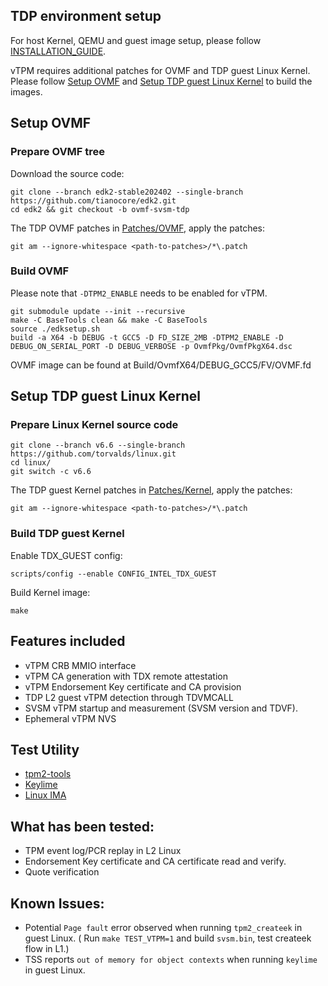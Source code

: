 ## TDP environment setup

For host Kernel, QEMU and guest image setup, please follow [INSTALLATION_GUIDE](https://github.com/intel-staging/td-partitioning-svsm/blob/svsm-tdp-patches/INSTALLATION_GUIDE.md).

vTPM requires additional patches for OVMF and TDP guest Linux Kernel. Please follow [Setup OVMF](#Setup-OVMF) and [Setup TDP guest Linux Kernel](#Setup-TDP-guest-Linux-Kernel) to build the images.

## Setup OVMF

### Prepare OVMF tree

Download the source code:

```
git clone --branch edk2-stable202402 --single-branch https://github.com/tianocore/edk2.git
cd edk2 && git checkout -b ovmf-svsm-tdp
```

The TDP OVMF patches in [Patches/OVMF](Patches/OVMF), apply the patches:
```
git am --ignore-whitespace <path-to-patches>/*\.patch
```

### Build OVMF

Please note that `-DTPM2_ENABLE` needs to be enabled for vTPM.

```
git submodule update --init --recursive
make -C BaseTools clean && make -C BaseTools
source ./edksetup.sh
build -a X64 -b DEBUG -t GCC5 -D FD_SIZE_2MB -DTPM2_ENABLE -D DEBUG_ON_SERIAL_PORT -D DEBUG_VERBOSE -p OvmfPkg/OvmfPkgX64.dsc
```

OVMF image can be found at Build/OvmfX64/DEBUG_GCC5/FV/OVMF.fd

## Setup TDP guest Linux Kernel

### Prepare Linux Kernel source code

```
git clone --branch v6.6 --single-branch https://github.com/torvalds/linux.git
cd linux/
git switch -c v6.6
```

The TDP guest Kernel patches in [Patches/Kernel](Patches/Kernel), apply the patches:

```
git am --ignore-whitespace <path-to-patches>/*\.patch
```

### Build TDP guest Kernel

Enable TDX_GUEST config:

```
scripts/config --enable CONFIG_INTEL_TDX_GUEST
```

Build Kernel image:

```
make
```

## Features included
 - vTPM CRB MMIO interface
 - vTPM CA generation with TDX remote attestation
 - vTPM Endorsement Key certificate and CA provision
 - TDP L2 guest vTPM detection through TDVMCALL
 - SVSM vTPM startup and measurement (SVSM version and TDVF).
 - Ephemeral vTPM NVS

## Test Utility
 - [tpm2-tools](https://tpm2-tools.readthedocs.io/en/latest/INSTALL/)
 - [Keylime](https://github.com/keylime/rust-keylime)
 - [Linux IMA](https://www.redhat.com/en/blog/how-use-linux-kernels-integrity-measurement-architecture)

## What has been tested:
 - TPM event log/PCR replay in L2 Linux
 - Endorsement Key certificate and CA certificate read and verify.
 - Quote verification

## Known Issues:
 - Potential `Page fault` error observed when running `tpm2_createek` in guest Linux. ( Run `make TEST_VTPM=1` and build `svsm.bin`, test createek flow in L1.)
 - TSS reports `out of memory for object contexts` when running `keylime` in guest Linux.